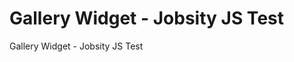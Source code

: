 Gallery Widget - Jobsity JS Test
================================

Gallery Widget - Jobsity JS Test

